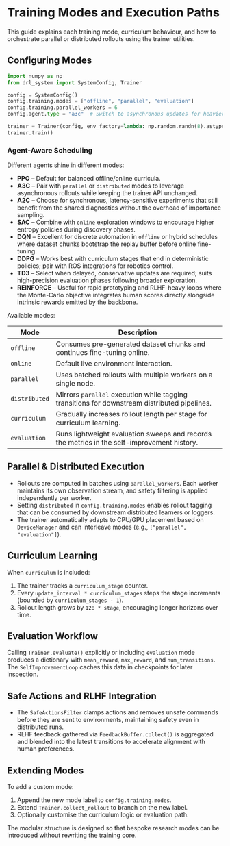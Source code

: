 # Training Modes and Execution Paths

This guide explains each training mode, curriculum behaviour, and how to orchestrate
parallel or distributed rollouts using the trainer utilities.

## Configuring Modes

```python
import numpy as np
from drl_system import SystemConfig, Trainer

config = SystemConfig()
config.training.modes = ["offline", "parallel", "evaluation"]
config.training.parallel_workers = 6
config.agent.type = "a3c"  # Switch to asynchronous updates for heavier parallelism

trainer = Trainer(config, env_factory=lambda: np.random.randn(8).astype("float32"))
trainer.train()
```

### Agent-Aware Scheduling

Different agents shine in different modes:

- **PPO** – Default for balanced offline/online curricula.
- **A3C** – Pair with `parallel` or `distributed` modes to leverage asynchronous
  rollouts while keeping the trainer API unchanged.
- **A2C** – Choose for synchronous, latency-sensitive experiments that still
  benefit from the shared diagnostics without the overhead of importance
  sampling.
- **SAC** – Combine with `online` exploration windows to encourage higher
  entropy policies during discovery phases.
- **DQN** – Excellent for discrete automation in `offline` or hybrid schedules where
  dataset chunks bootstrap the replay buffer before online fine-tuning.
- **DDPG** – Works best with curriculum stages that end in deterministic policies;
  pair with ROS integrations for robotics control.
- **TD3** – Select when delayed, conservative updates are required; suits
  high-precision evaluation phases following broader exploration.
- **REINFORCE** – Useful for rapid prototyping and RLHF-heavy loops where the
  Monte-Carlo objective integrates human scores directly alongside intrinsic
  rewards emitted by the backbone.

Available modes:

| Mode | Description |
| --- | --- |
| `offline` | Consumes pre-generated dataset chunks and continues fine-tuning online. |
| `online` | Default live environment interaction. |
| `parallel` | Uses batched rollouts with multiple workers on a single node. |
| `distributed` | Mirrors `parallel` execution while tagging transitions for downstream distributed pipelines. |
| `curriculum` | Gradually increases rollout length per stage for curriculum learning. |
| `evaluation` | Runs lightweight evaluation sweeps and records the metrics in the self-improvement history. |

## Parallel & Distributed Execution

- Rollouts are computed in batches using `parallel_workers`. Each worker maintains its
  own observation stream, and safety filtering is applied independently per worker.
- Setting `distributed` in `config.training.modes` enables rollout tagging that can be
  consumed by downstream distributed learners or loggers.
- The trainer automatically adapts to CPU/GPU placement based on `DeviceManager` and
  can interleave modes (e.g., `["parallel", "evaluation"]`).

## Curriculum Learning

When `curriculum` is included:

1. The trainer tracks a `curriculum_stage` counter.
2. Every `update_interval * curriculum_stages` steps the stage increments (bounded by
   `curriculum_stages - 1`).
3. Rollout length grows by `128 * stage`, encouraging longer horizons over time.

## Evaluation Workflow

Calling `Trainer.evaluate()` explicitly or including `evaluation` mode produces a
dictionary with `mean_reward`, `max_reward`, and `num_transitions`. The
`SelfImprovementLoop` caches this data in checkpoints for later inspection.

## Safe Actions and RLHF Integration

- The `SafeActionsFilter` clamps actions and removes unsafe commands before they are sent
  to environments, maintaining safety even in distributed runs.
- RLHF feedback gathered via `FeedbackBuffer.collect()` is aggregated and blended into
  the latest transitions to accelerate alignment with human preferences.

## Extending Modes

To add a custom mode:

1. Append the new mode label to `config.training.modes`.
2. Extend `Trainer.collect_rollout` to branch on the new label.
3. Optionally customise the curriculum logic or evaluation path.

The modular structure is designed so that bespoke research modes can be introduced
without rewriting the training core.
